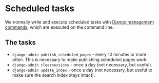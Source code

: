 # Scheduled tasks

We normally write and execute scheduled tasks with [Django management commands](https://docs.djangoproject.com/en/3.2/howto/custom-management-commands/), which are executed on the command line.

## The tasks

- `django-admin publish_scheduled_pages` - every 10 minutes or more often. This is necessary to make publishing scheduled pages work.
- `django-admin clearsessions` - once a day (not necessary, but useful).
- `django-admin update_index` - once a day (not necessary, but useful to make sure the search index stays intact).
